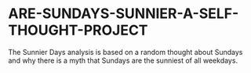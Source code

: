 # ARE-SUNDAYS-SUNNIER-A-SELF-THOUGHT-PROJECT
The Sunnier Days analysis is based on a random thought about Sundays and why there is a myth that Sundays are the sunniest of all weekdays. 
